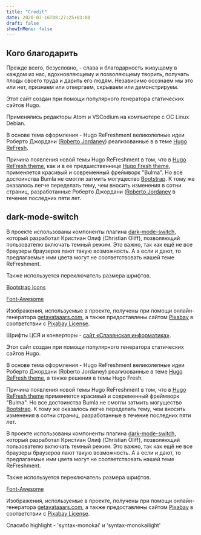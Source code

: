 ```yaml
---
title: "Credit"
date: 2020-07-16T08:27:25+03:00
draft: false
showInMenu: false
---
```


## Кого благодарить

Прежде всего, безусловно, - слава и благодарность живущему в каждом из нас, вдохновляющему и позволяющему творить, получать плоды своего труда и дарить его людям. Независимо осознаем мы это или нет, признаем или отвергаем, скрываем или демонстрируем.

Этот сайт создан при помощи популярного генератора статических сайтов Hugo.

Применялись редакторы Atom и VSCodium на компьютере с ОС Linux Debian.

В основе тема оформления - Hugo ReFreshment великолепные идеи Роберто Джордани ([Roberto Jordaney](https://rjordaney.is/)) реализованные в в теме [Hugo ReFresh](https://github.com/PippoRJ/hugo-refresh).

Причина появления новой темы Hugo ReFreshment в том, что в [Hugo ReFresh theme](https://github.com/PippoRJ/hugo-refresh), как и в ее предшественнице [Hugo Fresh theme](https://themes.gohugo.io/theme/hugo-fresh/), применяется красивый и современный фреймворк "Bulma". Но все достоинства Bumla не смогли затмить могущество [Bootstrap](https://getbootstrap.com). К тому же оказалось легче переделать тему, чем вносить изменения в сотни страниц, разработанные Роберто Джордани ([Roberto Jordaney](https://rjordaney.is/) в течение последних пяти лет.

## dark-mode-switch

В проекте использованы компоненты плагина [dark-mode-switch](https://github.com/coliff/dark-mode-switch), который разработал Кристиан Олиф (Christian Oliff), позволяющий пользователю включать темный режим. Это важно, так как ещё не все браузеры браузеров лают такую возможность. А а если и дают, то предлагаемые ими цвета могут не соответствовать нашей теме ReFreshment.

Также используется переключатель размера шрифтов.

[Bootstrap Icons](https://icons.getbootstrap.com/)

[Font-Awesome](https://github.com/FortAwesome/Font-Awesome)

Изображения, используемые в проекте, получены при помощи онлайн-генератора  [getavataaars.com](https://getavataaars.com/), а также предоставлены сайтом <a href="https://pixabay.com">Pixabay</a> в соответствии с [Pixabay License](https://pixabay.com/ru/service/license/).


Шрифты ЦСЯ и конверторы - [сайт «Славян­ская инфор­матика»](https://sci.ponomar.net/ru/).

Этот сайт создан при помощи популярного генератора статических сайтов Hugo.

В основе тема оформления - Hugo ReFreshment великолепные идеи Роберто Джордани (Roberto Jordaney) реализованные в теме [Hugo ReFresh theme](https://themes.gohugo.io/theme/hugo-fresh/), а также решения в темы Hugo Fresh.

Причина появления новой темы Hugo ReFreshment в том, что в [Hugo ReFresh theme](https://themes.gohugo.io/theme/hugo-fresh/) применяется красивый и современный фреймворк "Bulma". Но все достоинства Bumla не смогли затмить могущество [Bootstrap](https://getbootstrap.com). К тому же оказалось легче переделать тему, чем вносить изменения в сотни страниц, разработанные в течение последних пяти лет.

В проекте использованы компоненты плагина [dark-mode-switch](https://github.com/coliff/dark-mode-switch), который разработал Кристиан Олиф (Christian Oliff), позволяющий пользователю включать темный режим. Это важно, так как ещё не все браузеры браузеров лают такую возможность. А а если и дают, то предлагаемые ими цвета могут не соответствовать нашей теме ReFreshment.

Также используется переключатель размера шрифтов.

[Font-Awesome](https://github.com/FortAwesome/Font-Awesome)

Изображения, используемые в проекте, получены при помощи онлайн-генератора  [getavataaars.com](https://getavataaars.com/), а также предоставлены сайтом <a href="https://pixabay.com">Pixabay</a> в соответствии с [Pixabay License](https://pixabay.com/ru/service/license/).

Спасибо highlight - 'syntax-monokai' и 'syntax-monokailight'
